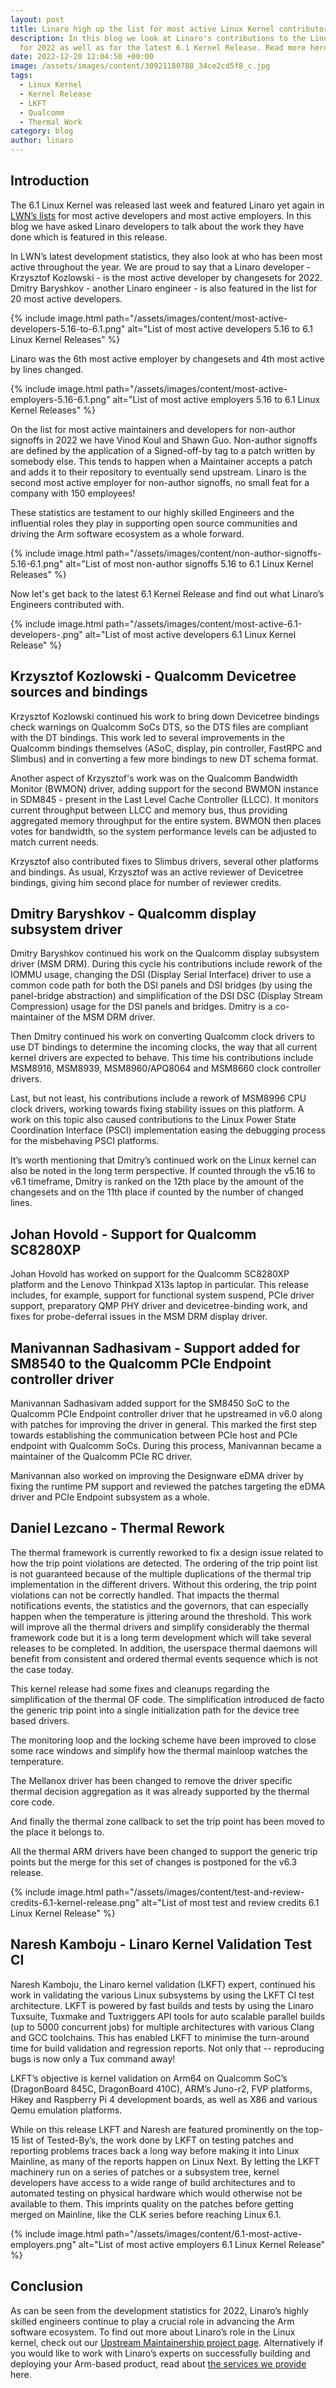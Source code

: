 ```yaml
---
layout: post
title: Linaro high up the list for most active Linux Kernel contributors in 2022
description: In this blog we look at Linaro's contributions to the Linux Kernel
  for 2022 as well as for the latest 6.1 Kernel Release. Read more here!
date: 2022-12-20 12:04:50 +00:00
image: /assets/images/content/30921180788_34ce2cd5f8_c.jpg
tags:
  - Linux Kernel
  - Kernel Release
  - LKFT
  - Qualcomm
  - Thermal Work
category: blog
author: linaro
---
```

## Introduction

The 6.1 Linux Kernel was released last week and featured Linaro yet again in [LWN’s lists](https://lwn.net/Articles/915435/) for most active developers and most active employers. In this blog we have asked Linaro developers to talk about the work they have done which is featured in this release. 

In LWN’s latest development statistics, they also look at who has been most active throughout the year. We are proud to say that a Linaro developer - Krzysztof Kozlowski - is the most active developer by changesets for 2022. Dmitry Baryshkov - another Linaro engineer - is also featured in the list for 20 most active developers. 

{% include image.html path="/assets/images/content/most-active-developers-5.16-to-6.1.png" alt="List of most active developers 5.16 to 6.1 Linux Kernel Releases" %}

Linaro was the 6th most active employer by changesets and 4th most active by lines changed. 

{% include image.html path="/assets/images/content/most-active-employers-5.16-6.1.png" alt="List of most active employers 5.16 to 6.1 Linux Kernel Releases" %}

On the list for most active maintainers and developers for non-author signoffs in 2022 we have Vinod Koul and Shawn Guo. Non-author signoffs are defined by the application of a Signed-off-by tag to a patch written by somebody else. This tends to happen when a Maintainer accepts a patch and adds it to their repository to eventually send upstream. Linaro is the second most active employer for non-author signoffs, no small feat for a company with 150 employees! 

These statistics are testament to our highly skilled Engineers and the influential roles they play in supporting open source communities and driving the Arm software ecosystem as a whole forward.

{% include image.html path="/assets/images/content/non-author-signoffs-5.16-6.1.png" alt="List of most non-author signoffs 5.16 to 6.1 Linux Kernel Releases" %}

Now let's get back to the latest 6.1 Kernel Release and find out what Linaro’s Engineers contributed with. 

{% include image.html path="/assets/images/content/most-active-6.1-developers-.png" alt="List of most active developers 6.1 Linux Kernel Release" %}

## Krzysztof Kozlowski - Qualcomm Devicetree sources and bindings

Krzysztof Kozlowski continued his work to bring down Devicetree bindings check warnings on Qualcomm SoCs DTS, so the DTS files are compliant with the DT bindings. This work led to several improvements in the Qualcomm bindings themselves (ASoC, display, pin controller, FastRPC and Slimbus) and in converting a few more bindings to new DT schema format.

Another aspect of Krzysztof's work was on the Qualcomm Bandwidth Monitor (BWMON) driver, adding support for the second BWMON instance in SDM845 - present in the Last Level Cache Controller (LLCC). It monitors current throughput between LLCC and memory bus, thus providing aggregated memory throughput for the entire system. BWMON then places votes for bandwidth, so the system performance levels can be adjusted to match current needs.

Krzysztof also contributed fixes to Slimbus drivers, several other platforms and bindings. As usual, Krzysztof was an active reviewer of Devicetree bindings, giving him second place for number of reviewer credits.

## Dmitry Baryshkov - Qualcomm display subsystem driver

Dmitry Baryshkov continued his work on the Qualcomm display subsystem driver (MSM DRM). During this cycle his contributions include rework of the IOMMU usage, changing the DSI (Display Serial Interface) driver to use a common code path for both the DSI panels and DSI bridges (by using the panel-bridge abstraction) and simplification of the DSI DSC (Display Stream Compression) usage for the DSI panels and bridges. Dmitry is a co-maintainer of the MSM DRM driver.

Then Dmitry continued his work on converting Qualcomm clock drivers to use DT bindings to determine the incoming clocks, the way that all current kernel drivers are expected to behave. This time his contributions include MSM8916, MSM8939, MSM8960/APQ8064 and MSM8660 clock controller drivers.

Last, but not least, his contributions include a rework of MSM8996 CPU clock drivers, working towards fixing stability issues on this platform. A work on this topic also caused contributions to the Linux Power State Coordination Interface (PSCI) implementation easing the debugging process for the misbehaving PSCI platforms.

It’s worth mentioning that Dmitry’s continued work on the Linux kernel can also be noted in the long term perspective. If counted through the v5.16 to v6.1 timeframe, Dmitry is ranked on the 12th place by the amount of the changesets and on the 11th place if counted by the number of changed lines.

## Johan Hovold - Support for Qualcomm SC8280XP

Johan Hovold has worked on support for the Qualcomm SC8280XP platform and the Lenovo Thinkpad X13s laptop in particular. This release includes, for example, support for functional system suspend, PCIe driver support, preparatory QMP PHY driver and devicetree-binding work, and fixes for probe-deferral issues in the MSM DRM display driver.

## Manivannan Sadhasivam - Support added for SM8540 to the Qualcomm PCIe Endpoint controller driver

Manivannan Sadhasivam added support for the SM8450 SoC to the Qualcomm PCIe Endpoint controller driver that he upstreamed in v6.0 along with patches for improving the driver in general. This marked the first step towards establishing the communication between PCIe host and PCIe endpoint with Qualcomm SoCs. During this process, Manivannan became a maintainer of the Qualcomm PCIe RC driver.

Manivannan also worked on improving the Designware eDMA driver by fixing the runtime PM support and reviewed the patches targeting the eDMA driver and PCIe Endpoint subsystem as a whole.

## Daniel Lezcano - Thermal Rework

The thermal framework is currently reworked to fix a design issue related to how the trip point violations are detected. The ordering of the trip point list is not guaranteed because of the multiple duplications of the thermal trip implementation in the different drivers. Without this ordering, the trip point violations can not be correctly handled. That impacts the thermal notifications events, the statistics and the governors, that can especially happen when the temperature is jittering around the threshold. This work will improve all the thermal drivers and simplify considerably the thermal framework code but it is a long term development which will take several releases to be completed. In addition, the userspace thermal daemons will benefit from consistent and ordered thermal events sequence which is not the case today.

This kernel release had some fixes and cleanups regarding the simplification of the thermal OF code. The simplification introduced de facto the generic trip point into a single initialization path for the device tree based drivers.

The monitoring loop and the locking scheme have been improved to close some race windows and simplify how the thermal mainloop watches the temperature.

The Mellanox driver has been changed to remove the driver specific thermal decision aggregation as it was already supported by the thermal core code.

And finally the thermal zone callback to set the trip point has been moved to the place it belongs to.

All the thermal ARM drivers have been changed to support the generic trip points but the merge for this set of changes is postponed for the v6.3 release.

{% include image.html path="/assets/images/content/test-and-review-credits-6.1-kernel-release.png" alt="List of most test and review credits 6.1 Linux Kernel Release" %}

## Naresh Kamboju - Linaro Kernel Validation Test CI

Naresh Kamboju, the Linaro kernel validation (LKFT) expert, continued his work in validating the various Linux subsystems by using the LKFT CI test architecture. LKFT is powered by fast builds and tests by using the Linaro Tuxsuite, Tuxmake and Tuxtriggers API tools for auto scalable parallel builds (up to 5000 concurrent jobs) for multiple architectures with various Clang and GCC toolchains. This has enabled LKFT to minimise the turn-around time for build validation and regression reports. Not only that -- reproducing bugs is now only a Tux command away!

LKFT’s objective is kernel validation on Arm64 on Qualcomm SoC’s (DragonBoard 845C, DragonBoard 410C), ARM’s Juno-r2, FVP platforms, Hikey and Raspberry Pi 4 development boards, as well as X86 and various Qemu emulation platforms.

While on this release LKFT and Naresh are featured prominently on the top-15 list of Tested-By’s, the work done by LKFT on testing patches and reporting problems traces back a long way before making it into Linux Mainline, as many of the reports happen on Linux Next. By letting the LKFT machinery run on a series of patches or a subsystem tree, kernel developers have access to a wide range of build architectures and to automated testing on physical hardware which would otherwise not be available to them. This imprints quality on the patches before getting merged on Mainline, like the CLK series before reaching Linux 6.1.

{% include image.html path="/assets/images/content/6.1-most-active-employers.png" alt="List of most active employers 6.1 Linux Kernel Release" %} 

## Conclusion

As can be seen from the development statistics for 2022, Linaro’s highly skilled engineers continue to play a crucial role in advancing the Arm software ecosystem. To find out more about Linaro’s role in the Linux kernel, check out our [Upstream Maintainership project page](https://linaro.atlassian.net/wiki/spaces/UM/overview). Alternatively if you would like to work with Linaro’s experts on successfully building and deploying your Arm-based product, read about [the services we provide](https://www.linaro.org/services/) here.